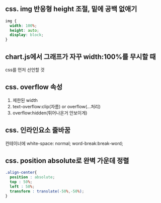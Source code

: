 ## css. img 반응형 height 조절, 밑에 공백 없애기
```css
img {
  width: 100%;
  height: auto;
  display: block;
}
```

## chart.js에서 그래프가 자꾸 width:100%를 무시할 때
css를 먼저 선언할 것

## css. overflow 속성
1. 제한된 width
2. text-overflow:clip(자름) or overflow(...처리)
3. overflow:hidden(튀어나온거 안보이게)

## css. 인라인요소 줄바꿈
컨테이너에
white-space: normal;
word-break:break-word;

## css. position absolute로 완벽 가운데 정렬
```css
.align-center{
  position : absolute;
  top : 50%;
  left : 50%;
  transform : translate(-50%,-50%);
}

```